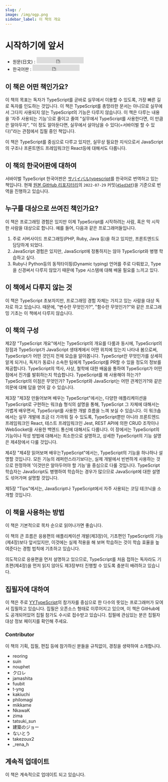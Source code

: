 ```yaml
---
slug: /
image: /img/ogp.png
sidebar_label: 이 책의 개요
---
```


# 시작하기에 앞서

<!-- # はじめに -->

<head>
  <title>TypeScript입문 "서바이벌TypeScript" 한국어판 : 실무에서 사용한다면, 최소한 이 만큼은 알아 두자!</title>
</head>

[<head> <title>typescript入門『サバイバルtypescript』〜実務で使うなら最低限ここだけはおさえておきたいこと〜</title> </head>]: #

<!-- markdownlint-disable MD033 -->

<ul>
  <li>
    원문(日文) : <iframe src="https://ghbtns.com/github-btn.html?user=yytypescript&repo=book&type=star&count=true" frameborder="0" scrolling="0" width="150" height="20" title="서바이벌TypeScript 원본 Repository"></iframe>
  </li>
  <li>
    한국어판 : <iframe src="https://ghbtns.com/github-btn.html?user=BB-choi&repo=yytypescript-book&type=star&count=true" frameborder="0" scrolling="0" width="150" height="20" title="서바이벌TypeScript 한국어판 Repository"></iframe>
  </li>
</ul>

<!-- markdownlint-restore -->

## 이 책은 어떤 책인가요?

<!-- ## これはどのような本か？ -->

이 책의 목표는 독자가 TypeScript를 곧바로 실무에서 이용할 수 있도록, 가장 빠른 길로 독자를 인도하는 것입니다. 이 책은 TypeScript를 총망라한 문서는 아니므로 실무에서 그다지 사용되지 않는 TypeScript의 기능은 다루지 않습니다. 이 책은 다루는 내용을 '자주 사용되는 기능'으로 줄이고 줄여 "실무에서 TypeScript를 사용한다면, 이 만큼은 알아두자", "이 정도 알아둔다면, 실무에서 살아남을 수 있다(=서바이벌 할 수 있다)"라는 관점에서 집필 중인 책입니다.

<!-- 本書の目標は、本読者がTypeScriptをすぐに実務で利用できるよう、最短ルートに読者を導く一冊になることです。本書は、TypeScriptの網羅的なドキュメントではありません。逆に、実務であまり使わないTypeScriptの機能は割愛します。扱う内容は、頻出する機能にしぼりにしぼって、「実務でTypeScriptを使うなら、ここだけはおさえておこう」「ここだけはおさえておけば、実務で死なない(=サバイバルできる)」という観点で執筆しています。 -->

이 책은 TypeScript를 중심으로 다루고 있지만, 실무상 필요한 지식으로서 JavaScript의 구조나 프론트엔드 프레임워크인 React등에 대해서도 다룹니다.

<!-- 本書はTypeScriptを中心に扱いますが、実務上、必要になる知識としてJavaScriptの仕様、フロントエンドフレームワークのReactなどについても扱います。 -->

## 이 책의 한국어판에 대하여

서바이벌 TypeScript 한국어판은 [サバイバルtypescript](https://typescriptbook.jp/)를 한국어로 번역하고 있는 책입니다. 현재 [원본 GitHub 리포지터리](https://github.com/yytypescript/book)의 `2022-07-29` 커밋([`45ed3df`](https://github.com/yytypescript/book/commit/45ed3df1d105bc7efbfa985a840c46b961f74738))을 기준으로 번역을 진행하고 있습니다.

## 누구를 대상으로 쓰여진 책인가요?

<!-- ## 誰に向けて書かれた本か？ -->

이 책은 프로그래밍 경험은 있지만 이제 TypeScript를 시작하려는 사람, 혹은 막 시작한 사람을 대상으로 합니다. 예를 들어, 다음과 같은 프로그래머들입니다.

<!-- 本書は、プログラミング経験はあるが、これからTypeScriptをはじめる人、もしくは、始めたばかりという人を対象にしています。たとえば、次のような属性のプログラマを想定しています。 -->

1. 주로 서버사이드 프로그래밍(PHP, Ruby, Java 등)을 하고 있지만, 프론트엔드도 담당하게 되었다.
2. JavaScript 경험은 있지만, JavaScript에 정통하지는 않아 TypeScript와 병행 학습하고 싶다.
3. Ruby나 Python등의 동적타이핑(Dynamic typing) 언어를 주로 다뤄왔고, Type을 신경써서 다루지 않았기 때문에 Type 시스템에 대해 배울 필요를 느끼고 있다.

<!-- 1. 主としてサーバーサイドのプログラミング(PHPやRuby、Javaなど)をしているが、フロントエンドも担当することになった。
2. JavaScriptの経験があるが、そこまでJavaScriptに精通しているわけではないので、TypeScriptと並行して勉強したい。
3. RubyやPythonなどの動的型付け言語を主に扱ってきており、型をそこまで意識してこなかったので、型システムについて学ぶ必要性を感じている。 -->

## 이 책에서 다루지 않는 것

<!-- ## 本書では扱わないこと -->

이 책은 TypeScript 초보자지만, 프로그래밍 경험 자체는 가지고 있는 사람을 대상 독자로 하고 있습니다. 때문에, "변수란 무엇인가?", "함수란 무엇인가?"와 같은 프로그래밍 기초는 이 책에서 다루지 않습니다.

<!-- 本書は、TypeScript初心者であるものの、プログラミング経験自体はある人を対象読者としています。そのため、「変数とは何か？」「関数とは何か？」といったプログラミングのいろはは本書では扱いません。 -->

## 이 책의 구성

<!-- ## 本書の構成 -->

제2장 "TypeScript 개요"에서는 TypeScript의 개요를 다룸과 동시에, TypeScript의 장점과 TypeScript가 JavaScript 생태계에서 어떤 위치에 있는지 나타내 봄으로써, TypeScript가 어떤 것인지 전체 모습을 알아봅니다. TypeScript란 무엇인가를 상세히 알게 되거나, 독저가 동료나 소속한 팀에게 TypeScript를 PR할 수 있을 정도의 정보를 제공합니다. TypeScript의 역사, 사상, 철학에 대한 배움을 통하여 TypeScript가 어떤 점에서 진가를 발휘하는지 학습합니다. TypeScript를 왜 사용해야 하는가? TypeScript의 이점은 무엇인가? TypeScript와 JavaScript는 어떤 관계인가?와 같은 의문에 대해 답을 얻어 갈 수 있습니다.

<!-- 第2章「TypeScriptのあらまし」では、TypeScriptの概要について触れます。同時に、TypeScriptの良さや、TypeScriptがJavaScriptエコシステムでどういった立ち位置にあるのかを示すことで、全体像を知っていただきます。TypeScriptとは何なのか詳しく知ってもらったり、読者が同僚や属するチームにTypeScriptをPRできるような情報を提供します。TypeScriptの歴史、思想、哲学を知ってもらうことで、どのようなところでTypeScriptがその本領を発揮するのかを学びます。TypeScriptをなぜ使うべきなのか？TypeScriptのアドバンテージは何なのか？TypeScriptとJavaScriptはどのような関係なのか？といった疑問に答えていきます。 -->

제3장 "제3장 만들어보며 배우는 TypeScript"에서는, 다양한 애플리케이션을 TypeScript로 구현하는 워크숍 형식의 설명을 통해, TypeScript 그 자체에 대해서는 가볍게 배우면서, TypeScript를 사용한 개발 흐름을 느껴 보실 수 있습니다. 이 워크숍에서는 실무 개발에 조금 더 가까워 질 수 있도록, TypeScript뿐만 아니라 프론트엔드 프레임워크인 React, 테스트 프레임워크인 Jest, REST API에 의한 CRUD 조작이나 WebSocket을 사용한 백엔드 통신에 대해서도 다룹니다. 이 장에서는 TypeScript의 기능이나 작성 방법에 대해서는 최소한으로 설명하고, 상세한 TypeScript의 기능 설명은 제4장에서 다룰 것입니다.

<!-- 第3章「作って学ぶTypeScript」では、さまざまなアプリケーションをTypeScriptで実装するワークショップ形式の解説を通じて、TypeScriptそのものについては軽めに学びながら、TypeScriptを用いた開発の流れを感じ取って頂きます。このワークショップでは、実務の開発により近づけるよう、TypeScriptだけでなく、フロントエンドフレームワークのReact、テストフレームワークのJest、REST APIによるCRUD操作やWebSocketを使ったバックエンドとの通信についても扱って行きます。本章でもTypeScriptの機能や書き方について必要最低限説明しますが、詳しい言語機能の説明は第4章で扱います。 -->

제4장 "제4장 읽어보며 배우는TypeScript"에서는, TypeScript의 기능을 하나하나 설명할 것입니다. 모든 기능의 레퍼런스라기보다는, 실제 개발에서 빈번하게 사용하는 것으로 한정하여 '이것만은 알아두어야 할 기능'을 중심으로 다룰 것입니다. TypeScript 학습자는 JavaScript도 병행하여 학습하는 경우가 많으므로 JavaScript에 대한 설명도 섞어가며 설명할 것입니다.

<!-- 第4章「読んで学ぶTypeScript」では、TypeScriptの言語機能をひとつひとつ解説します。すべての機能のリファレンスというよりは、実際の開発で頻繁に使用するものに限定し、これだけはおさえておきたい機能を中心に取り上げていきます。TypeScript学習者はJavaScriptも並行して学習することが多いので、JavaScriptについての説明も織り交ぜながら解説します。 -->

제5장 "Tips"에서는, JavaScript나 TypeScript에서 자주 사용되는 코딩 테크닉을 소개할 것입니다.

<!-- 第5章「Tips」では、JavaScriptやTypeScriptでよく使われるコーディングテクニックを紹介します。 -->

## 이 책을 사용하는 방법

<!-- ## 本書の使い方 -->

이 책은 기본적으로 목차 순으로 읽어나가면 좋습니다.

<!-- 本書は基本的に、章立ての順番とおりに読み進めて頂いて問題ありません。 -->

이 책의 큰 흐름은 응용편의 애플리케이션 개발(제3장)이, 기초편인 TypeScript의 기능(제4장)보다 앞서있지만, 이것에는 실제 적용을 해 보며 학습하는 것이 학습 효율을 높여준다는 경험 법칙에 기초하고 있습니다.

<!-- 本書の大まかな流れとして、応用編であるアプリ開発(第3章)のほうが、基礎編であるTypeScriptの言語機能(第4章)より先んじていますが、これには実践を通じて学んだほうが学習効率がいいという経験則に基づいています。 -->

의도적으로 응용편을 먼저 설명하고 있으므로, TypeScript를 처음 접하는 독자라도 기초편(제4장)을 먼저 읽지 않아도 제3장부터 진행할 수 있도록 충분히 배려하고 있습니다.

<!-- 意図的に応用編を先に解説しているので、TypeScriptに初めて触れる読者でも、基礎編(第4章)を先に読まなくても、第3章から読み進められるように十分配慮しています。 -->

## 집필자에 대하여

<!-- ## 執筆者について -->

이 책은 주로 [YYTypeScript](https://yyts.connpass.com/)의 참가자를 중심으로 한 다수의 뜻있는 프로그래머가 모여서 집필하고 있습니다. 집필은 오픈소스 형태로 이루어지고 있으며, 이 책은 GitHub에도 공개되어있어 집필 참가도 수시로 접수받고 있습니다. 집필에 관심있는 분은 집필자 대상 정보 페이지를 확인해 주세요.

<!-- 本書は、主に[YYTypeScript](https://yyts.connpass.com/)の参加者を中心とした複数の有志のプログラマが集って執筆を行っています。執筆はいわばオープンソース的に行われており、本書はGitHubでも公開されていて、執筆への参加も随時受け付けています。執筆に興味がある方は、執筆者向け情報ページをご覧ください。 -->

### Contributor

<!-- ### コントリビューター -->

이 책의 기획, 집필, 편집 등에 참가하신 분들을 규칙없이, 경칭을 생략하여 소개합니다.

<!-- 本書の企画、執筆、編集等に携わった方々を順不同敬称略で紹介します。 -->

- reoring
- suin
- nouphet
- クロレ
- jamashita
- fuubit
- t-yng
- kakiuchi
- philomagi
- mikkame
- NkawaK
- zima
- tatsuki_sun
- 建築のジョー
- ないとう
- takezoux2
- \_rena_h

## 계속적 업데이트

<!-- ## 継続的アップデート -->

이 책은 계속적으로 업데이트 되고 있습니다.

<!-- 本書は継続的にアップデートされていきます。 -->

